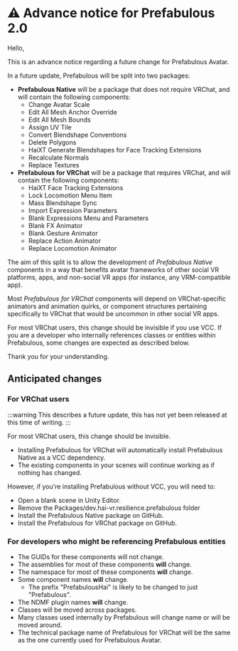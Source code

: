 ﻿# ⚠️ Advance notice for Prefabulous 2.0

Hello,

This is an advance notice regarding a future change for Prefabulous Avatar.

In a future update, Prefabulous will be split into two packages:
- **Prefabulous Native** will be a package that does not require VRChat, and will contain the following components:
  - Change Avatar Scale
  - Edit All Mesh Anchor Override
  - Edit All Mesh Bounds
  - Assign UV Tile
  - Convert Blendshape Conventions
  - Delete Polygons
  - HaiXT Generate Blendshapes for Face Tracking Extensions
  - Recalculate Normals
  - Replace Textures
- **Prefabulous for VRChat** will be a package that requires VRChat, and will contain the following components:
  - HaiXT Face Tracking Extensions
  - Lock Locomotion Menu Item
  - Mass Blendshape Sync
  - Import Expression Parameters
  - Blank Expressions Menu and Parameters
  - Blank FX Animator
  - Blank Gesture Animator
  - Replace Action Animator
  - Replace Locomotion Animator

The aim of this split is to allow the development of *Prefabulous Native* components in a way that benefits avatar frameworks
of other social VR platforms, apps, and non-social VR apps (for instance, any VRM-compatible app).

Most *Prefabulous for VRChat* components will depend on VRChat-specific animators and animation quirks,
or component structures pertaining specifically to VRChat that would be uncommon in other social VR apps.

For most VRChat users, this change should be invisible if you use VCC.
If you are a developer who internally references classes or entities within Prefabulous, some changes are expected as described below.

Thank you for your understanding.

## Anticipated changes

### For VRChat users

:::warning
This describes a future update, this has not yet been released at this time of writing.
:::

For most VRChat users, this change should be invisible.

- Installing Prefabulous for VRChat will automatically install Prefabulous Native as a VCC dependency.
- The existing components in your scenes will continue working as if nothing has changed.

However, if you're installing Prefabulous without VCC, you will need to:
- Open a blank scene in Unity Editor.
- Remove the Packages/dev.hai-vr.resilience.prefabulous folder
- Install the Prefabulous Native package on GitHub.
- Install the Prefabulous for VRChat package on GitHub.

### For developers who might be referencing Prefabulous entities

- The GUIDs for these components will not change.
- The assemblies for most of these components **will** change.
- The namespace for most of these components **will** change.
- Some component names **will** change.
  - The prefix "PrefabulousHai" is likely to be changed to just "Prefabulous".
- The NDMF plugin names **will** change. 
- Classes will be moved across packages.
- Many classes used internally by Prefabulous will change name or will be moved around.
- The technical package name of Prefabulous for VRChat will be the same as the one currently used for Prefabulous Avatar.
